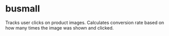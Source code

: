 # busmall
Tracks user clicks on product images. Calculates conversion rate based on how many times the image was shown and clicked.
